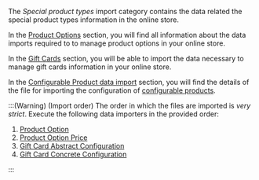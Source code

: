 The *Special product types* import category contains the data related the special product types information in the online store.

In the [Product Options](https://documentation.spryker.com/v5/docs/product-options) section, you will find all information about the data imports required to to manage product options in your online store.

In the [Gift Cards](https://documentation.spryker.com/v5/docs/gift-cards-import) section, you will be able to import the data necessary to manage gift cards information in your online store.

In the [Configurable Product data import](https://documentation.spryker.com/upcoming-release/docs/configurable-product-data-import) section, you will find the details of the file for importing the configuration of [configurable products](https://documentation.spryker.com/2021080/docs/configurable-product).

:::(Warning) (Import order)
The order in which the files are imported is *very strict*. Execute the following data importers in the provided order:

1. [Product Option](https://documentation.spryker.com/v5/docs/file-details-product-optioncsv)
2. [Product Option Price](https://documentation.spryker.com/v5/docs/file-details-product-option-pricecsv)
3. [Gift Card Abstract Configuration](https://documentation.spryker.com/v5/docs/file-details-gift-card-abstract-configurationcsv)
4. [Gift Card Concrete Configuration](https://documentation.spryker.com/v5/docs/file-details-gift-card-concrete-configurationcsv)

:::